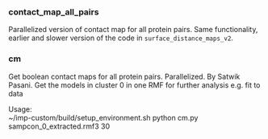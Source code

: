 ### contact_map_all_pairs

Parallelized version of contact map for all protein pairs. Same functionality, earlier and slower version of the code in `surface_distance_maps_v2`.  

### cm
Get boolean contact maps for all protein pairs. Parallelized. By Satwik Pasani.
Get the models in cluster 0 in one RMF for further analysis e.g. fit to data

Usage: \
~/imp-custom/build/setup_environment.sh python cm.py sampcon_0_extracted.rmf3 30
